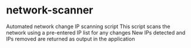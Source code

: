 # network-scanner
Automated network change IP scanning script
This script scans the network using a pre-entered IP list for any changes
New IPs detected and IPs removed are returned as output in the application
